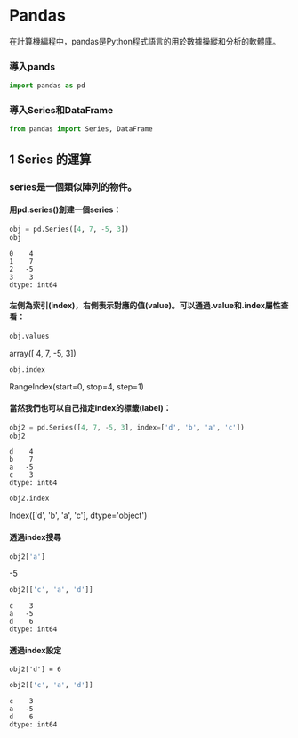 
# Pandas
在計算機編程中，pandas是Python程式語言的用於數據操縱和分析的軟體庫。
### 導入pands
```python
import pandas as pd
```
### 導入Series和DataFrame
```python
from pandas import Series, DataFrame
```
## 1 Series 的運算
### series是一個類似陣列的物件。
#### 用pd.series()創建一個series： 
```python
obj = pd.Series([4, 7, -5, 3])
obj
```
```
0    4
1    7
2   -5
3    3
dtype: int64
```
#### 左側為索引(index)，右側表示對應的值(value)。可以通過.value和.index屬性查看：
```python
obj.values
```
array([ 4,  7, -5,  3])
```python
obj.index
```
RangeIndex(start=0, stop=4, step=1)
#### 當然我們也可以自己指定index的標籤(label)：
```python
obj2 = pd.Series([4, 7, -5, 3], index=['d', 'b', 'a', 'c'])
obj2
```
```
d    4
b    7
a   -5
c    3
dtype: int64
```
```python
obj2.index
```
Index(['d', 'b', 'a', 'c'], dtype='object')
#### 透過index搜尋
```python
obj2['a']
```
-5
```python
obj2[['c', 'a', 'd']]
```
```
c    3
a   -5
d    6
dtype: int64
```
#### 透過index設定
```pythoon
obj2['d'] = 6
```
```python
obj2[['c', 'a', 'd']]
```
```
c    3
a   -5
d    6
dtype: int64
```
```python

```
```python

```

```python

```
```python

```
```python

```
```python

```











